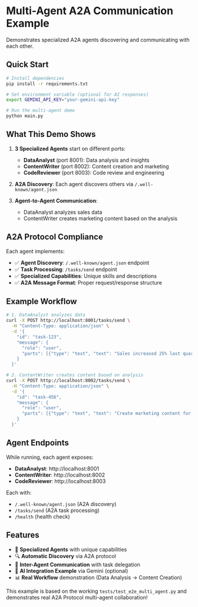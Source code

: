 # Multi-Agent A2A Communication Example

Demonstrates specialized A2A agents discovering and communicating with each other.

## Quick Start

```bash
# Install dependencies
pip install -r requirements.txt

# Set environment variable (optional for AI responses)
export GEMINI_API_KEY="your-gemini-api-key"

# Run the multi-agent demo
python main.py
```

## What This Demo Shows

1. **3 Specialized Agents** start on different ports:
   - **DataAnalyst** (port 8001): Data analysis and insights
   - **ContentWriter** (port 8002): Content creation and marketing
   - **CodeReviewer** (port 8003): Code review and engineering

2. **A2A Discovery**: Each agent discovers others via `/.well-known/agent.json`

3. **Agent-to-Agent Communication**:
   - DataAnalyst analyzes sales data
   - ContentWriter creates marketing content based on the analysis

## A2A Protocol Compliance

Each agent implements:

- ✅ **Agent Discovery**: `/.well-known/agent.json` endpoint
- ✅ **Task Processing**: `/tasks/send` endpoint
- ✅ **Specialized Capabilities**: Unique skills and descriptions
- ✅ **A2A Message Format**: Proper request/response structure

## Example Workflow

```bash
# 1. DataAnalyst analyzes data
curl -X POST http://localhost:8001/tasks/send \
  -H "Content-Type: application/json" \
  -d '{
    "id": "task-123",
    "message": {
      "role": "user",
      "parts": [{"type": "text", "text": "Sales increased 25% last quarter"}]
    }
  }'

# 2. ContentWriter creates content based on analysis
curl -X POST http://localhost:8002/tasks/send \
  -H "Content-Type: application/json" \
  -d '{
    "id": "task-456",
    "message": {
      "role": "user",
      "parts": [{"type": "text", "text": "Create marketing content for 25% sales growth"}]
    }
  }'
```

## Agent Endpoints

While running, each agent exposes:

- **DataAnalyst**: http://localhost:8001
- **ContentWriter**: http://localhost:8002
- **CodeReviewer**: http://localhost:8003

Each with:
- `/.well-known/agent.json` (A2A discovery)
- `/tasks/send` (A2A task processing)
- `/health` (health check)

## Features

- 🤖 **Specialized Agents** with unique capabilities
- 🔍 **Automatic Discovery** via A2A protocol
- 💬 **Inter-Agent Communication** with task delegation
- 🧠 **AI Integration Example** via Gemini (optional)
- 📊 **Real Workflow** demonstration (Data Analysis → Content Creation)

This example is based on the working `tests/test_e2e_multi_agent.py` and demonstrates real A2A Protocol multi-agent collaboration!
